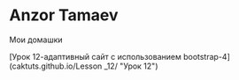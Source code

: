 # Anzor Tamaev
Мои домашки


[Урок 12-адаптивный сайт с использованием bootstrap-4](caktuts.github.io/Lesson _12/ "Урок 12")
